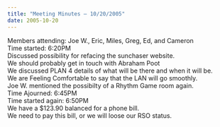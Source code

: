 ```yaml
---
title: "Meeting Minutes – 10/20/2005"
date: 2005-10-20
---
```

Members attending: Joe W., Eric, Miles, Greg, Ed, and Cameron<br>
Time started: 6:20PM<br>
Discussed possibility for refacing the sunchaser website.<br>
We should probably get in touch with Abraham Poot<br>
We discussed PLAN 4 details of what will be there and when it will be.<br>
We are Feeling Comfortable to say that the LAN will go smoothly.<br>
Joe W. mentioned the possibilty of a Rhythm Game room again.<br>
Time Ajourned: 6:45PM<br>
Time started again: 6:50PM<br>
We have a $123.90 balanced for a phone bill.<br>
We need to pay this bill, or we will loose our RSO status.<br>

